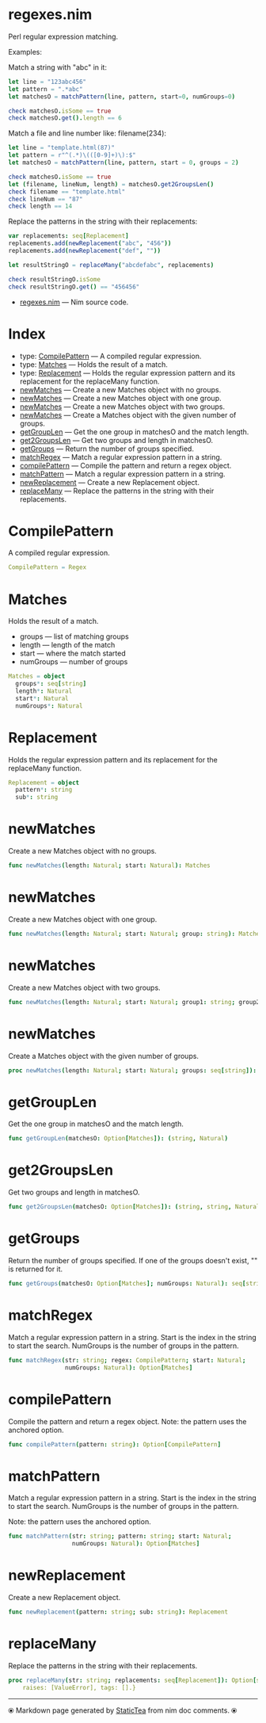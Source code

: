 # regexes.nim

Perl regular expression matching.

Examples:

Match a string with "abc" in it:

~~~nim
let line = "123abc456"
let pattern = ".*abc"
let matchesO = matchPattern(line, pattern, start=0, numGroups=0)

check matchesO.isSome == true
check matchesO.get().length == 6
~~~

Match a file and line number like: filename(234):

~~~ nim
let line = "template.html(87)"
let pattern = r"^(.*)\(([0-9]+)\):$"
let matchesO = matchPattern(line, pattern, start = 0, groups = 2)

check matchesO.isSome == true
let (filename, lineNum, length) = matchesO.get2GroupsLen()
check filename == "template.html"
check lineNum == "87"
check length == 14
~~~

Replace the patterns in the string with their replacements:

~~~ nim
var replacements: seq[Replacement]
replacements.add(newReplacement("abc", "456"))
replacements.add(newReplacement("def", ""))

let resultStringO = replaceMany("abcdefabc", replacements)

check resultStringO.isSome
check resultStringO.get() == "456456"
~~~


* [regexes.nim](../../src/regexes.nim) &mdash; Nim source code.
# Index

* type: [CompilePattern](#compilepattern) &mdash; A compiled regular expression.
* type: [Matches](#matches) &mdash; Holds the result of a match.
* type: [Replacement](#replacement) &mdash; Holds the regular expression pattern and its replacement for the replaceMany function.
* [newMatches](#newmatches) &mdash; Create a new Matches object with no groups.
* [newMatches](#newmatches-1) &mdash; Create a new Matches object with one group.
* [newMatches](#newmatches-2) &mdash; Create a new Matches object with two groups.
* [newMatches](#newmatches-3) &mdash; Create a Matches object with the given number of groups.
* [getGroupLen](#getgrouplen) &mdash; Get the one group in matchesO and the match length.
* [get2GroupsLen](#get2groupslen) &mdash; Get two groups and length in matchesO.
* [getGroups](#getgroups) &mdash; Return the number of groups specified.
* [matchRegex](#matchregex) &mdash; Match a regular expression pattern in a string.
* [compilePattern](#compilepattern-1) &mdash; Compile the pattern and return a regex object.
* [matchPattern](#matchpattern) &mdash; Match a regular expression pattern in a string.
* [newReplacement](#newreplacement) &mdash; Create a new Replacement object.
* [replaceMany](#replacemany) &mdash; Replace the patterns in the string with their replacements.

# CompilePattern

A compiled regular expression.


~~~nim
CompilePattern = Regex
~~~

# Matches

Holds the result of a match.
* groups — list of matching groups
* length — length of the match
* start — where the match started
* numGroups — number of groups


~~~nim
Matches = object
  groups*: seq[string]
  length*: Natural
  start*: Natural
  numGroups*: Natural
~~~

# Replacement

Holds the regular expression pattern and its replacement for
the replaceMany function.


~~~nim
Replacement = object
  pattern*: string
  sub*: string
~~~

# newMatches

Create a new Matches object with no groups.


~~~nim
func newMatches(length: Natural; start: Natural): Matches
~~~

# newMatches

Create a new Matches object with one group.


~~~nim
func newMatches(length: Natural; start: Natural; group: string): Matches
~~~

# newMatches

Create a new Matches object with two groups.


~~~nim
func newMatches(length: Natural; start: Natural; group1: string; group2: string): Matches
~~~

# newMatches

Create a Matches object with the given number of groups.


~~~nim
proc newMatches(length: Natural; start: Natural; groups: seq[string]): Matches
~~~

# getGroupLen

Get the one group in matchesO and the match length.


~~~nim
func getGroupLen(matchesO: Option[Matches]): (string, Natural)
~~~

# get2GroupsLen

Get two groups and length in matchesO.


~~~nim
func get2GroupsLen(matchesO: Option[Matches]): (string, string, Natural)
~~~

# getGroups

Return the number of groups specified. If one of the groups doesn't
exist, "" is returned for it.


~~~nim
func getGroups(matchesO: Option[Matches]; numGroups: Natural): seq[string]
~~~

# matchRegex

Match a regular expression pattern in a string. Start is the
index in the string to start the search. NumGroups is the number
of groups in the pattern.


~~~nim
func matchRegex(str: string; regex: CompilePattern; start: Natural;
                numGroups: Natural): Option[Matches]
~~~

# compilePattern

Compile the pattern and return a regex object.
Note: the pattern uses the anchored option.


~~~nim
func compilePattern(pattern: string): Option[CompilePattern]
~~~

# matchPattern

Match a regular expression pattern in a string. Start is the
index in the string to start the search. NumGroups is the number
of groups in the pattern.

Note: the pattern uses the anchored option.


~~~nim
func matchPattern(str: string; pattern: string; start: Natural;
                  numGroups: Natural): Option[Matches]
~~~

# newReplacement

Create a new Replacement object.


~~~nim
func newReplacement(pattern: string; sub: string): Replacement
~~~

# replaceMany

Replace the patterns in the string with their replacements.


~~~nim
proc replaceMany(str: string; replacements: seq[Replacement]): Option[string] {.
    raises: [ValueError], tags: [].}
~~~


---
⦿ Markdown page generated by [StaticTea](https://github.com/flenniken/statictea/) from nim doc comments. ⦿
